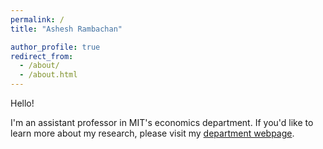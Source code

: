 ```yaml
---
permalink: /
title: "Ashesh Rambachan"

author_profile: true
redirect_from: 
  - /about/
  - /about.html
---
```


Hello!

I'm an assistant professor in MIT's economics department. If you'd like to learn more about my research, please visit my [department webpage][department_webpage]. 

[department_webpage]: https://economics.mit.edu/people/faculty/ashesh-rambachan